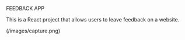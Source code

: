 FEEDBACK APP

This is a React project that allows users to leave feedback on a website.

(/images/capture.png)
